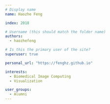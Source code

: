 ```yaml
---
# Display name
name: Haozhe Feng

index: 2018

# Username (this should match the folder name)
authors:
  - haozhefeng

# Is this the primary user of the site?
superuser: true

personal_url: "https://fenghz.github.io"

interests:
  - Biomedical Image Computing
  - Visualization

user_groups:
  - Alumni
---
```

